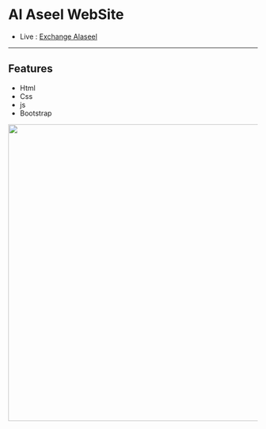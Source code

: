 # Al Aseel WebSite

- Live :  [ Exchange Alaseel ](https://yosefhassouna2001.github.io/Al_Aseel_WebSite_Front/)
-------

## Features

- Html
- Css
- js
- Bootstrap

<p align="center">
  <a href="https://yosefhassouna2001.github.io/Al_Aseel_WebSite_Front/" target="_blank">
    <img src="assets/images/Exchange.jpeg1" width="600">
  </a>
</p>
